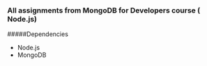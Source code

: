 ### All assignments from MongoDB for Developers course ( Node.js)

#####Dependencies
* Node.js
* MongoDB
